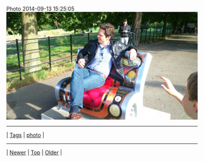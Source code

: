 <!--
title: Photo 2014-09-13 15
date: 2020-06-28T15:02:25.123Z
tags: photo
-->












Photo 2014-09-13 15:25:05
![](97387809067-0.jpg)

<!--BOTTOM-POST-NAVIGATION-->
---

| [Tags](tags.md) | [photo](tag-photo.md) |

---

| [Newer](97387216287.md) | [Top](index.md) | [Older](97393734752.md) |
